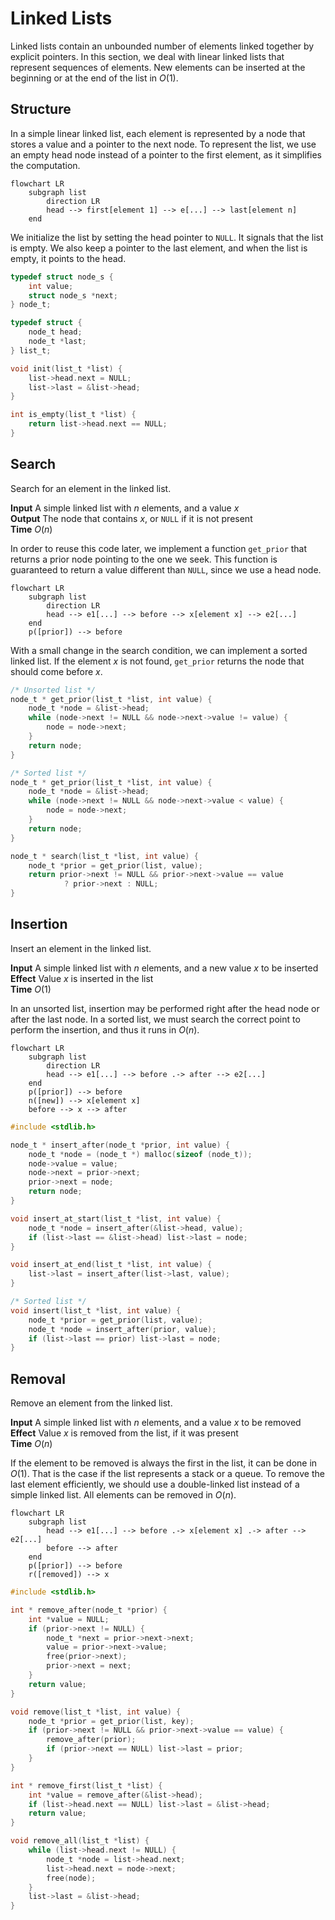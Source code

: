 # Linked Lists

Linked lists contain an unbounded number of elements linked together by
explicit pointers. In this section, we deal with linear linked lists that
represent sequences of elements. New elements can be inserted at the beginning
or at the end of the list in $O(1)$.

## Structure

In a simple linear linked list, each element is represented by a node that
stores a value and a pointer to the next node. To represent the list, we use an
empty head node instead of a pointer to the first element, as it simplifies the
computation.

```mermaid
flowchart LR
    subgraph list
        direction LR
        head --> first[element 1] --> e[...] --> last[element n]
    end
```

We initialize the list by setting the head pointer to `NULL`. It signals that
the list is empty. We also keep a pointer to the last element, and when the list
is empty, it points to the head.


```c
typedef struct node_s {
    int value;
    struct node_s *next;
} node_t;

typedef struct {
    node_t head;
    node_t *last;
} list_t;

void init(list_t *list) {
    list->head.next = NULL;
    list->last = &list->head;
}

int is_empty(list_t *list) {
    return list->head.next == NULL;
}
```


Search
------

Search for an element in the linked list.

**Input** A simple linked list with $n$ elements, and a value $x$ \
**Output** The node that contains $x$, or `NULL` if it is not present \
**Time** $O(n)$

In order to reuse this code later, we implement a function `get_prior` that
returns a prior node pointing to the one we seek. This function is guaranteed to
return a value different than `NULL`, since we use a head node.

```mermaid
flowchart LR
    subgraph list
        direction LR
        head --> e1[...] --> before --> x[element x] --> e2[...]
    end
    p([prior]) --> before
```

With a small change in the search condition, we can implement a sorted linked
list. If the element $x$ is not found, `get_prior` returns the node that should
come before $x$.

```c
/* Unsorted list */
node_t * get_prior(list_t *list, int value) {
    node_t *node = &list->head;
    while (node->next != NULL && node->next->value != value) {
        node = node->next;
    }
    return node;
}

/* Sorted list */
node_t * get_prior(list_t *list, int value) {
    node_t *node = &list->head;
    while (node->next != NULL && node->next->value < value) {
        node = node->next;
    }
    return node;
}

node_t * search(list_t *list, int value) {
    node_t *prior = get_prior(list, value);
    return prior->next != NULL && prior->next->value == value
            ? prior->next : NULL;
}
```


## Insertion

Insert an element in the linked list.

**Input** A simple linked list with $n$ elements, and a new value $x$ to be
inserted \
**Effect** Value $x$ is inserted in the list \
**Time** $O(1)$

In an unsorted list, insertion may be performed right after the head node or
after the last node.  In a sorted list, we must search the correct point to
perform the insertion, and thus it runs in $O(n)$.

```mermaid
flowchart LR
    subgraph list
        direction LR
        head --> e1[...] --> before .-> after --> e2[...]
    end
    p([prior]) --> before
    n([new]) --> x[element x]
    before --> x --> after
```

```c
#include <stdlib.h>

node_t * insert_after(node_t *prior, int value) {
    node_t *node = (node_t *) malloc(sizeof (node_t));
    node->value = value;
    node->next = prior->next;
    prior->next = node;
    return node;
}

void insert_at_start(list_t *list, int value) {
    node_t *node = insert_after(&list->head, value);
    if (list->last == &list->head) list->last = node;
}

void insert_at_end(list_t *list, int value) {
    list->last = insert_after(list->last, value);
}

/* Sorted list */
void insert(list_t *list, int value) {
    node_t *prior = get_prior(list, value);
    node_t *node = insert_after(prior, value);
    if (list->last == prior) list->last = node;
}
```


## Removal

Remove an element from the linked list.

**Input** A simple linked list with $n$ elements, and a value $x$ to be
removed \
**Effect** Value $x$ is removed from the list, if it was present \
**Time** $O(n)$

If the element to be removed is always the first in the list, it can be done in
$O(1)$. That is the case if the list represents a stack or a queue.  To remove
the last element efficiently, we should use a double-linked list instead of a
simple linked list.  All elements can be removed in $O(n)$.

```mermaid
flowchart LR
    subgraph list
        head --> e1[...] --> before .-> x[element x] .-> after --> e2[...]
        before --> after
    end
    p([prior]) --> before
    r([removed]) --> x
```

```c
#include <stdlib.h>

int * remove_after(node_t *prior) {
    int *value = NULL;
    if (prior->next != NULL) {
        node_t *next = prior->next->next;
        value = prior->next->value;
        free(prior->next);
        prior->next = next;
    }
    return value;
}

void remove(list_t *list, int value) {
    node_t *prior = get_prior(list, key);
    if (prior->next != NULL && prior->next->value == value) {
        remove_after(prior);
        if (prior->next == NULL) list->last = prior;
    }
}

int * remove_first(list_t *list) {
    int *value = remove_after(&list->head);
    if (list->head.next == NULL) list->last = &list->head;
    return value;
}

void remove_all(list_t *list) {
    while (list->head.next != NULL) {
        node_t *node = list->head.next;
        list->head.next = node->next;
        free(node);
    }
    list->last = &list->head;
}
```
